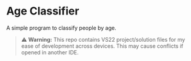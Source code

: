 ﻿# Age Classifier
A simple program to classify people by age.

> ⚠️ **Warning:** This repo contains VS22 project/solution files for my ease of development across devices. This may cause conflicts if opened in another IDE.